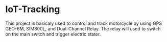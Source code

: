 # IoT-Tracking
This project is basicaly used to control and track motorcycle by using GPS GEO-6M, SIM800L, and Dual-Channel Relay.
The relay will used to switch on the main switch and trigger electric stater.
